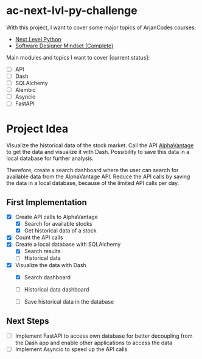 # ac-next-lvl-py-challenge

With this project, I want to cover some major topics of ArjanCodes courses:
- [Next Level Python](https://www.arjancodes.com/courses/nlp/)
- [Software Designer Mindset (Complete)](https://www.arjancodes.com/courses/tsdm/)

Main modules and topics I want to cover [current status]:
- [ ] API
- [ ] Dash
- [ ] SQLAlchemy
- [ ] Alembic
- [ ] Asyncio
- [ ] FastAPI

# Project Idea

Visualize the historical data of the stock market. 
Call the API [AlphaVantage](https://www.alphavantage.co/) to get the data and visualize it with Dash.
Possibility to save this data in a local database for further analysis.

Therefore, create a search dashboard where the user can search for available data from the AlphaVantage API.
Reduce the API calls by saving the data in a local database, because of the limited API calls per day.

## First Implementation

- [x] Create API calls to AlphaVantage
  - [x] Search for available stocks
  - [x] Get historical data of a stock
- [x] Count the API calls
- [x] Create a local database with SQLAlchemy
  - [x] Search results
  - [ ] Historical data
- [x] Visualize the data with Dash
  - [x] Search dashboard
  - [ ] Historical data dashboard
  - [ ] Save historical data in the database


## Next Steps

- [ ] Implement FastAPI to access own database for better decoupling from the Dash app and enable other applications to access the data
- [ ] Implement Asyncio to speed up the API calls